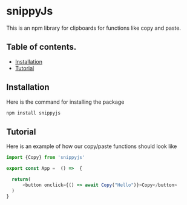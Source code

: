 # snippyJs
This is an npm library for clipboards for functions like copy and paste.

## Table of contents.
- [Installation](#installation)
- [Tutorial](#tutorial)

## Installation
Here is the command for installing the package 
```bash
npm install snippyjs
```



## Tutorial
Here is an example of how our copy/paste functions should look like
```js
import {Copy} from 'snippyjs'

export const App =  () =>  {

  return(
      <button onclick={() => await Copy("Hello")}>Copy</button>
  )
}
```

